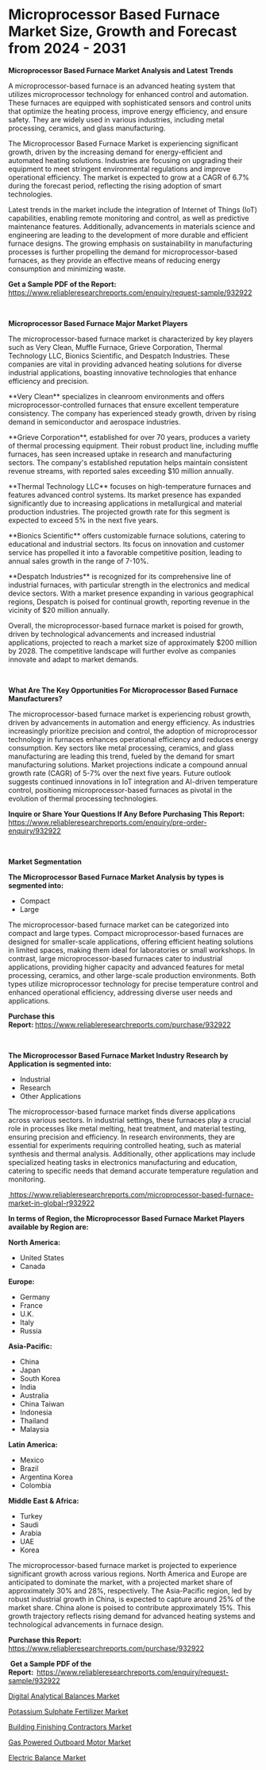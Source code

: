 <p><h1>Microprocessor Based Furnace Market Size, Growth and Forecast from 2024 - 2031</h1></p><p><strong>Microprocessor Based Furnace Market Analysis and Latest Trends</strong></p>
<p><p>A microprocessor-based furnace is an advanced heating system that utilizes microprocessor technology for enhanced control and automation. These furnaces are equipped with sophisticated sensors and control units that optimize the heating process, improve energy efficiency, and ensure safety. They are widely used in various industries, including metal processing, ceramics, and glass manufacturing.</p><p>The Microprocessor Based Furnace Market is experiencing significant growth, driven by the increasing demand for energy-efficient and automated heating solutions. Industries are focusing on upgrading their equipment to meet stringent environmental regulations and improve operational efficiency. The market is expected to grow at a CAGR of 6.7% during the forecast period, reflecting the rising adoption of smart technologies.</p><p>Latest trends in the market include the integration of Internet of Things (IoT) capabilities, enabling remote monitoring and control, as well as predictive maintenance features. Additionally, advancements in materials science and engineering are leading to the development of more durable and efficient furnace designs. The growing emphasis on sustainability in manufacturing processes is further propelling the demand for microprocessor-based furnaces, as they provide an effective means of reducing energy consumption and minimizing waste.</p></p>
<p><strong>Get a Sample PDF of the Report:&nbsp;</strong> <a href="https://www.reliableresearchreports.com/enquiry/request-sample/932922?utm_campaign=40&utm_medium=2&utm_source=Github&utm_content=ia&utm_term=03122024&utm_id=microprocessor-based-furnace">https://www.reliableresearchreports.com/enquiry/request-sample/932922</a></p>
<p>&nbsp;</p>
<p><strong>Microprocessor Based Furnace Major Market Players</strong></p>
<p><p>The microprocessor-based furnace market is characterized by key players such as Very Clean, Muffle Furnace, Grieve Corporation, Thermal Technology LLC, Bionics Scientific, and Despatch Industries. These companies are vital in providing advanced heating solutions for diverse industrial applications, boasting innovative technologies that enhance efficiency and precision.</p><p>**Very Clean** specializes in cleanroom environments and offers microprocessor-controlled furnaces that ensure excellent temperature consistency. The company has experienced steady growth, driven by rising demand in semiconductor and aerospace industries. </p><p>**Grieve Corporation**, established for over 70 years, produces a variety of thermal processing equipment. Their robust product line, including muffle furnaces, has seen increased uptake in research and manufacturing sectors. The company's established reputation helps maintain consistent revenue streams, with reported sales exceeding $10 million annually.</p><p>**Thermal Technology LLC** focuses on high-temperature furnaces and features advanced control systems. Its market presence has expanded significantly due to increasing applications in metallurgical and material production industries. The projected growth rate for this segment is expected to exceed 5% in the next five years.</p><p>**Bionics Scientific** offers customizable furnace solutions, catering to educational and industrial sectors. Its focus on innovation and customer service has propelled it into a favorable competitive position, leading to annual sales growth in the range of 7-10%.</p><p>**Despatch Industries** is recognized for its comprehensive line of industrial furnaces, with particular strength in the electronics and medical device sectors. With a market presence expanding in various geographical regions, Despatch is poised for continual growth, reporting revenue in the vicinity of $20 million annually.</p><p>Overall, the microprocessor-based furnace market is poised for growth, driven by technological advancements and increased industrial applications, projected to reach a market size of approximately $200 million by 2028. The competitive landscape will further evolve as companies innovate and adapt to market demands.</p></p>
<p>&nbsp;</p>
<p><strong>What Are The Key Opportunities For Microprocessor Based Furnace Manufacturers?</strong></p>
<p><p>The microprocessor-based furnace market is experiencing robust growth, driven by advancements in automation and energy efficiency. As industries increasingly prioritize precision and control, the adoption of microprocessor technology in furnaces enhances operational efficiency and reduces energy consumption. Key sectors like metal processing, ceramics, and glass manufacturing are leading this trend, fueled by the demand for smart manufacturing solutions. Market projections indicate a compound annual growth rate (CAGR) of 5-7% over the next five years. Future outlook suggests continued innovations in IoT integration and AI-driven temperature control, positioning microprocessor-based furnaces as pivotal in the evolution of thermal processing technologies.</p></p>
<p><strong>Inquire or Share Your Questions If Any Before Purchasing This Report:</strong> <a href="https://www.reliableresearchreports.com/enquiry/pre-order-enquiry/932922?utm_campaign=40&utm_medium=2&utm_source=Github&utm_content=ia&utm_term=03122024&utm_id=microprocessor-based-furnace">https://www.reliableresearchreports.com/enquiry/pre-order-enquiry/932922</a></p>
<p>&nbsp;</p>
<p><strong>Market Segmentation</strong></p>
<p><strong>The Microprocessor Based Furnace Market Analysis by types is segmented into:</strong></p>
<p><ul><li>Compact</li><li>Large</li></ul></p>
<p><p>The microprocessor-based furnace market can be categorized into compact and large types. Compact microprocessor-based furnaces are designed for smaller-scale applications, offering efficient heating solutions in limited spaces, making them ideal for laboratories or small workshops. In contrast, large microprocessor-based furnaces cater to industrial applications, providing higher capacity and advanced features for metal processing, ceramics, and other large-scale production environments. Both types utilize microprocessor technology for precise temperature control and enhanced operational efficiency, addressing diverse user needs and applications.</p></p>
<p><strong>Purchase this Report:&nbsp;</strong><a href="https://www.reliableresearchreports.com/purchase/932922?utm_campaign=40&utm_medium=2&utm_source=Github&utm_content=ia&utm_term=03122024&utm_id=microprocessor-based-furnace">https://www.reliableresearchreports.com/purchase/932922</a></p>
<p>&nbsp;</p>
<p><strong>The Microprocessor Based Furnace Market Industry Research by Application is segmented into:</strong></p>
<p><ul><li>Industrial</li><li>Research</li><li>Other Applications</li></ul></p>
<p><p>The microprocessor-based furnace market finds diverse applications across various sectors. In industrial settings, these furnaces play a crucial role in processes like metal melting, heat treatment, and material testing, ensuring precision and efficiency. In research environments, they are essential for experiments requiring controlled heating, such as material synthesis and thermal analysis. Additionally, other applications may include specialized heating tasks in electronics manufacturing and education, catering to specific needs that demand accurate temperature regulation and monitoring.</p></p>
<p><a href="https://www.reliableresearchreports.com/microprocessor-based-furnace-market-in-global-r932922?utm_campaign=40&utm_medium=2&utm_source=Github&utm_content=ia&utm_term=03122024&utm_id=microprocessor-based-furnace">&nbsp;https://www.reliableresearchreports.com/microprocessor-based-furnace-market-in-global-r932922</a></p>
<p><strong>In terms of Region, the Microprocessor Based Furnace Market Players available by Region are:</strong></p>
<p>
    <p> <strong> North America: </strong>
        <ul>
            <li>United States</li>
            <li>Canada</li>
        </ul>
        </p> 
    <p> <strong> Europe: </strong>
        <ul>
            <li>Germany</li>
            <li>France</li>
            <li>U.K.</li>
            <li>Italy</li>
            <li>Russia</li>
        </ul>
        </p> 
    <p> <strong> Asia-Pacific: </strong>
        <ul>
            <li>China</li>
            <li>Japan</li>
            <li>South Korea</li>
            <li>India</li>
            <li>Australia</li>
            <li>China Taiwan</li>
            <li>Indonesia</li>
            <li>Thailand</li>
            <li>Malaysia</li>
        </ul>
        </p> 
    <p> <strong> Latin America: </strong>
        <ul>
            <li>Mexico</li>
            <li>Brazil</li>
            <li>Argentina Korea</li>
            <li>Colombia</li>
        </ul>
        </p> 
    <p> <strong> Middle East & Africa: </strong>
        <ul>
            <li>Turkey</li>
            <li>Saudi</li>
            <li>Arabia</li>
            <li>UAE</li>
            <li>Korea</li>
        </ul>
    </p>
    </p>
<p><p>The microprocessor-based furnace market is projected to experience significant growth across various regions. North America and Europe are anticipated to dominate the market, with a projected market share of approximately 30% and 28%, respectively. The Asia-Pacific region, led by robust industrial growth in China, is expected to capture around 25% of the market share. China alone is poised to contribute approximately 15%. This growth trajectory reflects rising demand for advanced heating systems and technological advancements in furnace design.</p></p>
<p><strong>Purchase this Report: </strong><a href="https://www.reliableresearchreports.com/purchase/932922?utm_campaign=40&utm_medium=2&utm_source=Github&utm_content=ia&utm_term=03122024&utm_id=microprocessor-based-furnace">https://www.reliableresearchreports.com/purchase/932922</a></p>
<p>&nbsp;<strong>Get a Sample PDF of the Report:&nbsp;&nbsp;</strong><a href="https://www.reliableresearchreports.com/enquiry/request-sample/932922?utm_campaign=40&utm_medium=2&utm_source=Github&utm_content=ia&utm_term=03122024&utm_id=microprocessor-based-furnace">https://www.reliableresearchreports.com/enquiry/request-sample/932922</a></p>
<p><strong></strong></p>
<p><p><a href="https://github.com/abbislposival/Market-Research-Report-List-1/blob/main/digital-analytical-balances-market.md?utm_campaign=40&utm_medium=2&utm_source=Github&utm_content=ia&utm_term=03122024&utm_id=microprocessor-based-furnace">Digital Analytical Balances Market</a></p><p><a href="https://issuu.com/reportprime-2/docs/potassium-sulphate-fertilizer-market-size-2030.ppt?utm_campaign=40&utm_medium=2&utm_source=Github&utm_content=ia&utm_term=03122024&utm_id=microprocessor-based-furnace">Potassium Sulphate Fertilizer Market</a></p><p><a href="https://www.linkedin.com/pulse/building-finishing-contractors-market-size-global-industry-analysis-u05zf?utm_campaign=40&utm_medium=2&utm_source=Github&utm_content=ia&utm_term=03122024&utm_id=microprocessor-based-furnace">Building Finishing Contractors Market</a></p><p><a href="https://issuu.com/reportprime-2/docs/gas-powered-outboard-motor-market-size-2030.pptx?utm_campaign=40&utm_medium=2&utm_source=Github&utm_content=ia&utm_term=03122024&utm_id=microprocessor-based-furnace">Gas Powered Outboard Motor Market</a></p><p><a href="https://github.com/ParvinKhatun77/Market-Research-Report-List-1/blob/main/electric-balance-market.md?utm_campaign=40&utm_medium=2&utm_source=Github&utm_content=ia&utm_term=03122024&utm_id=microprocessor-based-furnace">Electric Balance Market</a></p></p>